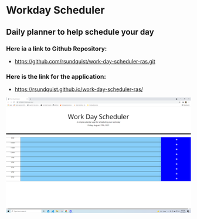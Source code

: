 # Workday Scheduler

##  Daily planner to help schedule your day

###  Here ia a link to Github Repository:
 - https://github.com/rsundquist/work-day-scheduler-ras.git

###  Here is the link for the application:
 - https://rsundquist.github.io/work-day-scheduler-ras/



!['Screenshot'](assets\images\workday-scheduler-screenshot.png "Workday Scheduler")
